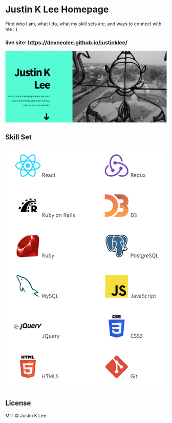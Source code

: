 # Justin K Lee Homepage

Find who I am, what I do, what my skill sets are, and ways to connect with me : )

### live site: https://devneolee.github.io/justinklee/

<a href="https://devneolee.github.io/JustinKLee/" ><img src="images/justinklee_screenshot.png" alt="JustinKLee_screenshot" /></a>

## Skill Set

<a href="https://devneolee.github.io/justinklee/" >
<img src="images/skillset_screenshot.png" alt="skillset_screenshot" width="500"/></a>


## License 
MIT © Justin K Lee
